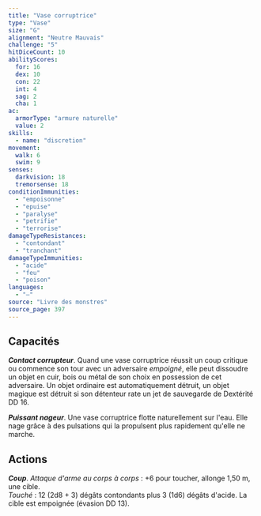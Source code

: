 ```yaml
---
title: "Vase corruptrice"
type: "Vase"
size: "G"
alignment: "Neutre Mauvais"
challenge: "5"
hitDiceCount: 10
abilityScores:
  for: 16
  dex: 10
  con: 22
  int: 4
  sag: 2
  cha: 1
ac: 
  armorType: "armure naturelle"
  value: 2
skills: 
  - name: "discretion"
movement: 
  walk: 6
  swim: 9
senses: 
  darkvision: 18
  tremorsense: 18
conditionImmunities: 
  - "empoisonne"
  - "epuise"
  - "paralyse"
  - "petrifie"
  - "terrorise"
damageTypeResistances: 
  - "contondant"
  - "tranchant"
damageTypeImmunities: 
  - "acide"
  - "feu"
  - "poison"
languages: 
  - "—"
source: "Livre des monstres"
source_page: 397
---
```

## Capacités
_**Contact corrupteur**_. Quand une vase corruptrice réussit un coup critique ou commence son tour avec un adversaire _empoigné_, elle peut dissoudre un objet en cuir, bois ou métal de son choix en possession de cet adversaire. Un objet ordinaire est automatiquement détruit, un objet magique est détruit si son détenteur rate un jet de sauvegarde de Dextérité DD 16.

_**Puissant nageur**_. Une vase corruptrice flotte naturellement sur l'eau. Elle nage grâce à des pulsations qui la propulsent plus rapidement qu'elle ne marche.

## Actions
_**Coup**_. _Attaque d'arme au corps à corps_ : +6 pour toucher, allonge 1,50 m, une cible.  
_Touché_ : 12 (2d8 + 3) dégâts contondants plus 3 (1d6) dégâts d'acide. La cible est empoignée (évasion DD 13).
